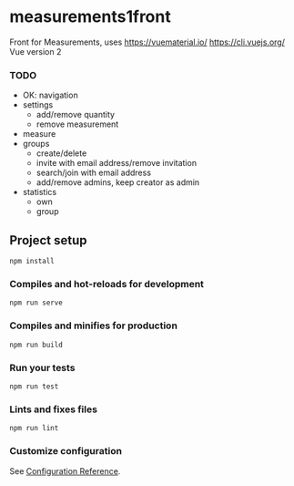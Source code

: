 # measurements1front

Front for Measurements, uses 
https://vuematerial.io/ 
https://cli.vuejs.org/
Vue version 2

### TODO

-   OK: navigation
-   settings
    - add/remove quantity
    - remove measurement
-   measure
-   groups
    - create/delete
    - invite with email address/remove invitation
    - search/join with email address
    - add/remove admins, keep creator as admin
-   statistics
    - own
    - group

## Project setup
```
npm install
```

### Compiles and hot-reloads for development
```
npm run serve
```

### Compiles and minifies for production
```
npm run build
```

### Run your tests
```
npm run test
```

### Lints and fixes files
```
npm run lint
```

### Customize configuration
See [Configuration Reference](https://cli.vuejs.org/config/).
